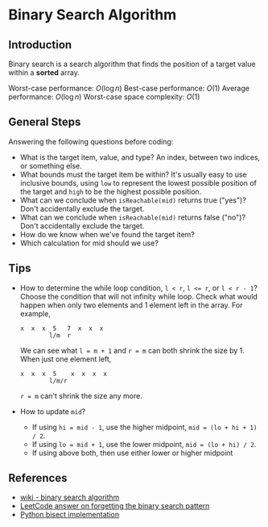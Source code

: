 # Binary Search Algorithm

## Introduction

Binary search is a search algorithm that finds the position of a target value within a
**sorted** array.

Worst-case performance: $O(\log n)$
Best-case performance: $O(1)$
Average performance: $O(\log n)$
Worst-case space complexity: $O(1)$

## General Steps

Answering the following questions before coding:

- What is the target item, value, and type? An index, between two indices, or something else.
- What bounds must the target item be within? It's usually easy to use inclusive bounds,
using `low` to represent the lowest possible position of the target and `high` to be the
highest possible position.
- What can we conclude when `isReachable(mid)` returns true ("yes")? Don't accidentally
exclude the target.
- What can we conclude when `isReachable(mid)` returns false ("no")? Don't accidentally
exclude the target.
- How do we know when we've found the target item?
- Which calculation for mid should we use?

## Tips

- How to determine the while loop condition, `l < r`, `l <= r`, or `l < r - 1`?  
  Choose the condition that will not infinity while loop. Check what would happen when
  only two elements and 1 element left in the array. For example,

  ```text
  x  x  x  5   7  x  x  x
          l/m  r
  ```

  We can see what `l = m + 1` and `r = m` can both shrink the size by 1. When just one
  element left,

  ```text
  x  x  x  5    x  x  x  x
          l/m/r
  ```

  `r = m` can't shrink the size any more.

- How to update `mid`?
    - If using `hi = mid - 1`, use the higher midpoint, `mid = (lo + hi + 1) / 2`.
    - If using `lo = mid + 1`, use the lower midpoint, `mid = (lo + hi) / 2`.
    - If using above both, then use either lower or higher midpoint


## References

- [wiki - binary search algorithm](https://en.wikipedia.org/wiki/Binary_search_algorithm)
- [LeetCode answer on forgetting the binary search pattern](https://leetcode.com/problems/search-insert-position/solutions/249092/Come-on-forget-the-binary-search-patterntemplate!-Try-understand-it/)
- [Python bisect implementation](https://github.com/python/cpython/blob/3.9/Lib/bisect.py#L15-L35)
